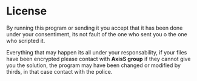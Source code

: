 # License
By running this program or sending it you accept that it has been done under your consentiment, its not fault of the one who sent you o the one who scripted it. 

Everything that may happen its all under your responsability, if your files have been encrypted please contact with **AxisS group** if they cannot give you the solution, the program may have been changed or modified by thirds, in that case contact with the police.
